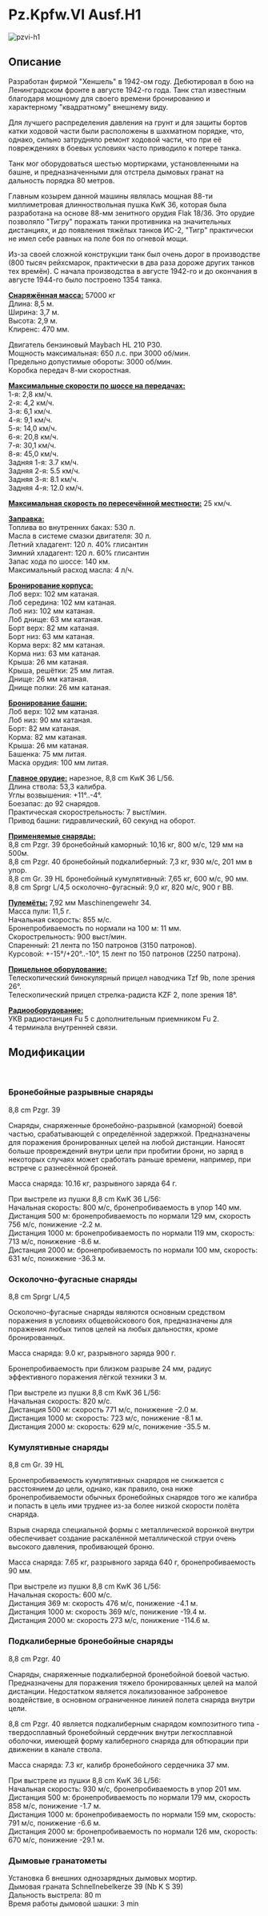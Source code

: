 # Pz.Kpfw.VI Ausf.H1  
  
![pzvi-h1](../images/pzvi-h1.png)  
  
## Описание  
  
Разработан фирмой "Хеншель" в 1942-ом году. Дебютировал в бою на Ленинградском фронте в августе 1942-го года. Танк стал известным благодаря мощному для своего времени бронированию и характерному "квадратному" внешнему виду.  
  
Для лучшего распределения давления на грунт и для защиты бортов катки ходовой части были расположены в шахматном порядке, что, однако, сильно затрудняло ремонт ходовой части, что при её повреждениях в боевых условиях часто приводило к потере танка.  
  
Танк мог оборудоваться шестью мортирками, установленными на башне, и предназначенными для отстрела дымовых гранат на дальность порядка 80 метров.  
  
Главным козырем данной машины являлась мощная 88-ти миллиметровая длинноствольная пушка KwK 36, которая была разработана на основе 88-мм зенитного орудия Flak 18/36. Это орудие позволяло "Тигру" поражать танки противника на значительных дистанциях, и до появления тяжёлых танков ИС-2, "Тигр" практически не имел себе равных на поле боя по огневой мощи.  
  
Из-за своей сложной конструкции танк был очень дорог в производстве (800 тысяч рейхсмарок, практически в два раза дороже других танков тех времён). С начала производства в августе 1942-го и до окончания в августе 1944-го было построено 1354 танка.  
  
<b><u>Снаряжённая масса:</u></b> 57000 кг  
Длина: 8,5 м.  
Ширина: 3,7 м.  
Высота: 2,9 м.  
Клиренс: 470 мм.  
  
Двигатель бензиновый Maybach HL 210 P30.  
Мощность максимальная: 650 л.с. при 3000 об/мин.  
Предельно допустимые обороты: 3000 об/мин.  
Коробка передач 8-ми скоростная.  
  
<b><u>Максимальные скорости по шоссе на передачах:</u></b>  
1-я: 2,8 км/ч.  
2-я: 4,2 км/ч.  
3-я: 6,1 км/ч.  
4-я: 9,1 км/ч.  
5-я: 14,0 км/ч.  
6-я: 20,8 км/ч.  
7-я: 30,1 км/ч.  
8-я: 45,0 км/ч.  
Задняя 1-я: 3.7 км/ч.  
Задняя 2-я: 5.5 км/ч.  
Задняя 3-я: 8.1 км/ч.  
Задняя 4-я: 12.0 км/ч.  
  
<b><u>Максимальная скорость по пересечённой местности:</u></b> 25 км/ч.  
  
<b><u>Заправка:</u></b>  
Топлива во внутренних баках: 530 л.  
Масла в системе смазки двигателя: 30 л.  
Летний хладагент: 120 л. 40% глисантин  
Зимний хладагент: 120 л. 60% глисантин  
Запас хода по шоссе: 140 км.  
Максимальный расход масла: 4 л/ч.  
  
<b><u>Бронирование корпуса:</u></b>  
Лоб верх: 102 мм катаная.  
Лоб середина: 102 мм катаная.  
Лоб низ: 102 мм катаная.  
Лоб днище: 63 мм катаная.  
Борт верх: 82 мм катаная.  
Борт низ: 63 мм катаная.  
Корма верх: 82 мм катаная.  
Корма низ: 63 мм катаная.  
Крыша: 26 мм катаная.  
Крыша, решётки: 25 мм литая.  
Днище: 26 мм катаная.  
Днище полки: 26 мм катаная.  
  
<b><u>Бронирование башни:</u></b>  
Лоб верх: 102 мм катаная.  
Лоб низ: 90 мм катаная.  
Борт: 82 мм катаная.  
Корма: 82 мм катаная.  
Крыша: 26 мм катаная.  
Башенка: 75 мм литая.  
Маска орудия: 100 мм литая.  
  
<b><u>Главное орудие:</u></b> нарезное, 8,8 cm KwK 36 L/56.  
Длина ствола: 53,3 калибра.  
Углы возвышения: +11°..-4°.  
Боезапас: до 92 снарядов.  
Практическая скорострельность: 7 выст/мин.  
Привод башни: гидравлический, 60 секунд на оборот.  
  
<b><u>Применяемые снаряды:</u></b>  
8,8 cm Pzgr. 39 бронебойный каморный: 10,16 кг, 800 м/с, 129 мм на 500м.  
8,8 cm Pzgr. 40 бронебойный подкалиберный: 7,3 кг, 930 м/с, 201 мм в упор.  
8,8 cm Gr. 39 HL бронебойный кумулятивный: 7,65 кг, 600 м/с, 90 мм.  
8,8 cm Sprgr L/4,5 осколочно-фугасный: 9,0 кг, 820 м/с, 900 г ВВ.  
  
<b><u>Пулемёты:</u></b> 7,92 мм Maschinengewehr 34.  
Масса пули: 11,5 г.  
Начальная скорость: 855 м/с.  
Бронепробиваемость по нормали на 100 м: 11 мм.  
Скорострельность: 900 выст/мин.  
Спаренный: 21 лента по 150 патронов (3150 патронов).  
Курсовой: +-15°/+20°..-10°, 15 лент по 150 патронов (2250 патрона).  
  
<b><u>Прицельное оборудование:</u></b>  
Телескопический бинокулярный прицел наводчика Tzf 9b, поле зрения 26°.  
Телескопический прицел стрелка-радиста KZF 2, поле зрения 18°.  
  
<b><u>Радиооборудование:</u></b>  
УКВ радиостанция Fu 5 с дополнительным приемником Fu 2.  
4 терминала внутренней связи.  
  
## Модификации  
  ﻿
  
### Бронебойные разрывные снаряды  
  
8,8 cm Pzgr. 39  
  
Снаряды, снаряженные бронебойно-разрывной (каморной) боевой частью, срабатывающей с определённой задержкой. Предназначены для поражения бронированных целей на любой дистанции. Наносят больше провреждений внутри цели при пробитии брони, но заряд в некоторых случаях может сработать раньше времени, например, при встрече с разнесённой броней.  
  
Масса снаряда: 10.16 кг, разрывного заряда 64 г.  
  
При выстреле из пушки 8,8 cm KwK 36 L/56:  
Начальная скорость: 800 м/с, бронепробиваемость в упор 140 мм.  
Дистанция 500 м: бронепробиваемость по нормали 129 мм, скорость 756 м/с, понижение -2.2 м.  
Дистанция 1000 м: бронепробиваемость по нормали 119 мм, скорость: 713 м/с, понижение -8.6 м.  
Дистанция 2000 м: бронепробиваемость по нормали 100 мм, скорость: 631 м/с, понижение -36.3 м.  ﻿
  
### Осколочно-фугасные снаряды  
  
8,8 cm Sprgr L/4,5  
  
Осколочно-фугасные снаряды являются основным средством поражения в условиях общевойскового боя, предназначены для поражения любых типов целей на любых дальностях, кроме бронированных.  
  
Масса снаряда: 9.0 кг, разрывного заряда 900 г.  
  
Бронепробиваемость при близком разрыве 24 мм, радиус эффективного поражения лёгкой техники 3 м.  
  
При выстреле из пушки 8,8 cm KwK 36 L/56:  
Начальная скорость: 820 м/с.  
Дистанция 500 м: скорость 771 м/с, понижение -2.0 м.  
Дистанция 1000 м: скорость: 723 м/с, понижение -8.1 м.  
Дистанция 2000 м: скорость: 629 м/с, понижение -35.5 м.  ﻿
  
### Кумулятивные снаряды  
  
8,8 cm Gr. 39 HL  
  
Бронепробиваемость кумулятивных снарядов не снижается с расстоянием до цели, однако, как правило, она ниже бронепробиваемости обычных бронебойных снарядов того же калибра и попасть в цель ими труднее из-за более низкой скорости полёта снаряда.  
  
Взрыв снаряда специальной формы с металлической воронкой внутри обеспечивает создание раскалённой металлической струи очень высокого давления, пробивающей броню.  
  
Масса снаряда: 7.65 кг, разрывного заряда 640 г, бронепробиваемость 90 мм.  
  
При выстреле из пушки 8,8 cm KwK 36 L/56:  
Начальная скорость: 600 м/с.  
Дистанция 369 м: скорость 476 м/с, понижение -4.1 м.  
Дистанция 1000 м: скорость 369 м/с, понижение -19.4 м.  
Дистанция 2000 м: скорость 273 м/с, понижение -114.6 м.  ﻿
  
### Подкалиберные бронебойные снаряды  
  
8,8 cm Pzgr. 40  
  
Снаряды, снаряженные подкалиберной бронебойной боевой частью. Предназначены для поражения тяжело бронированных целей на малой дистанции. Недостатком является локализованное заброневое воздействие, в основном ограниченное линией полета снаряда внутри цели.  
  
8,8 cm Pzgr. 40 является подкалиберным снарядом композитного типа - твердосплавный бронебойный сердечник внутри легкосплавной оболочки, имеющей форму калиберного снаряда для обтюрации при движении в канале ствола.  
  
Масса снаряда: 7.3 кг, калибр бронебойного сердечника 37 мм.  
  
При выстреле из пушки 8,8 cm KwK 36 L/56:  
Начальная скорость: 930 м/с, бронепробиваемость в упор 201 мм.  
Дистанция 500 м: бронепробиваемость по нормали 179 мм, скорость 858 м/с, понижение -1.7 м.  
Дистанция 1000 м: бронепробиваемость по нормали 159 мм, скорость: 791 м/с, понижение -6.6 м.  
Дистанция 2000 м: бронепробиваемость по нормали 126 мм, скорость: 670 м/с, понижение -29.1 м.  ﻿
  
### Дымовые гранатометы  
  
Установка 6 внешних однозарядных дымовых мортир.  
Дымовая граната Schnellnebelkerze 39 (Nb K S 39)  
Дальность выстрела: 80 m  
Время работы дымовой шашки: 3 min  